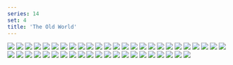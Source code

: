 ```yaml
---
series: 14
set: 4
title: 'The Old World'
---
```


![](../../../../assets/short-stories/part-4/rat01.png)
![](../../../../assets/short-stories/part-4/rat02.png)
![](../../../../assets/short-stories/part-4/rat03.png)
![](../../../../assets/short-stories/part-4/rat04.png)
![](../../../../assets/short-stories/part-4/rat05.png)
![](../../../../assets/short-stories/part-4/rat06.png)
![](../../../../assets/short-stories/part-4/rat07.png)
![](../../../../assets/short-stories/part-4/rat08.png)
![](../../../../assets/short-stories/part-4/rat09.png)
![](../../../../assets/short-stories/part-4/rat10.png)
![](../../../../assets/short-stories/part-4/rat11.png)
![](../../../../assets/short-stories/part-4/rat12.png)
![](../../../../assets/short-stories/part-4/rat13.png)
![](../../../../assets/short-stories/part-4/rat14.png)
![](../../../../assets/short-stories/part-4/rat15.png)
![](../../../../assets/short-stories/part-4/rat16.png)
![](../../../../assets/short-stories/part-4/rat17.png)
![](../../../../assets/short-stories/part-4/rat18.png)
![](../../../../assets/short-stories/part-4/rat19.png)
![](../../../../assets/short-stories/part-4/rat20.png)
![](../../../../assets/short-stories/part-4/rat21.png)
![](../../../../assets/short-stories/part-4/rat22.png)
![](../../../../assets/short-stories/part-4/rat23.png)
![](../../../../assets/short-stories/part-4/rat24.png)
![](../../../../assets/short-stories/part-4/rat25.png)
![](../../../../assets/short-stories/part-4/rat26.png)
![](../../../../assets/short-stories/part-4/rat27.png)
![](../../../../assets/short-stories/part-4/rat28.png)
![](../../../../assets/short-stories/part-4/rat29.png)
![](../../../../assets/short-stories/part-4/rat30.png)
![](../../../../assets/short-stories/part-4/rat31.png)
![](../../../../assets/short-stories/part-4/rat32.png)
![](../../../../assets/short-stories/part-4/rat33.png)
![](../../../../assets/short-stories/part-4/rat34.png)
![](../../../../assets/short-stories/part-4/rat35.png)
![](../../../../assets/short-stories/part-4/rat36.png)
![](../../../../assets/short-stories/part-4/rat37.png)
![](../../../../assets/short-stories/part-4/rat38.png)
![](../../../../assets/short-stories/part-4/rat39.png)
![](../../../../assets/short-stories/part-4/rat40.png)
![](../../../../assets/short-stories/part-4/rat41.png)
![](../../../../assets/short-stories/part-4/rat42.png)
![](../../../../assets/short-stories/part-4/rat43.png)
![](../../../../assets/short-stories/part-4/rat44.png)
![](../../../../assets/short-stories/part-4/rat45.png)
![](../../../../assets/short-stories/part-4/rat46.png)